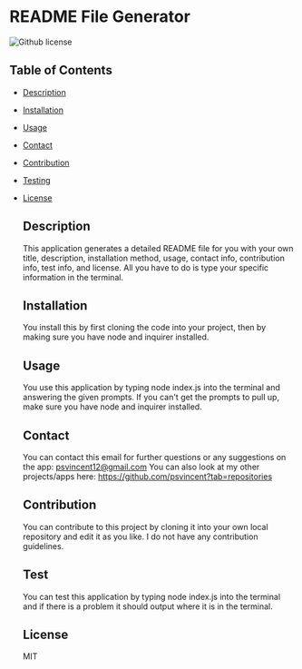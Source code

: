 # README File Generator

  ![Github license](http://img.shields.io/badge/license-M-blue.svg)

## Table of Contents
* [Description](#description)
* [Installation](#installation)
* [Usage](#usage)
* [Contact](#email)
* [Contribution](#contribution)
* [Testing](#test)
* [License](#license)

  ## Description
  This application generates a detailed README file for you with your own title, description, installation method, usage, contact info, contribution info, test info, and license.  All you have to do is type your specific information in the terminal.

  ## Installation
  You install this by first cloning the code into your project, then by making sure you have node and inquirer installed.

  ## Usage
  You use this application by typing node index.js into the terminal and answering the given prompts. If you can't get the prompts to pull up, make sure you have node and inquirer installed.

  ## Contact 
  You can contact this email for further questions or any suggestions on the app: psvincent12@gmail.com
  You can also look at my other projects/apps here: https://github.com/psvincent?tab=repositories

  ## Contribution
  You can contribute to this project by cloning it into your own local repository and edit it as you like. I do not have any contribution guidelines.

  ## Test
  You can test this application by typing node index.js into the terminal and if there is a problem it should output where it is in the terminal.

  ## License
  MIT

